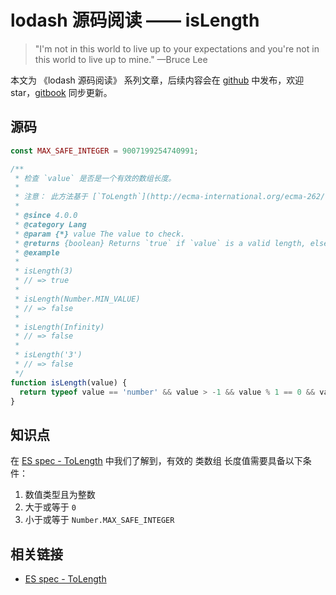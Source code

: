 # lodash 源码阅读 —— isLength

> "I'm not in this world to live up to your expectations and you're not in this world to live up to mine." —Bruce Lee

本文为 《lodash 源码阅读》 系列文章，后续内容会在 [github](https://github.com/gu-xionghong/lodash-analysis) 中发布，欢迎 star，[gitbook](https://gu-xionghong.gitbook.io/lodash-analysis/) 同步更新。

## 源码

```js
const MAX_SAFE_INTEGER = 9007199254740991;

/**
 * 检查 `value` 是否是一个有效的数组长度。
 *
 * 注意： 此方法基于 [`ToLength`](http://ecma-international.org/ecma-262/7.0/#sec-tolength).
 *
 * @since 4.0.0
 * @category Lang
 * @param {*} value The value to check.
 * @returns {boolean} Returns `true` if `value` is a valid length, else `false`.
 * @example
 *
 * isLength(3)
 * // => true
 *
 * isLength(Number.MIN_VALUE)
 * // => false
 *
 * isLength(Infinity)
 * // => false
 *
 * isLength('3')
 * // => false
 */
function isLength(value) {
  return typeof value == 'number' && value > -1 && value % 1 == 0 && value <= MAX_SAFE_INTEGER;
}
```

## 知识点

在 [ES spec - ToLength](http://ecma-international.org/ecma-262/9.0/#sec-tolength) 中我们了解到，有效的 类数组 长度值需要具备以下条件：

1. 数值类型且为整数
2. 大于或等于 `0`
3. 小于或等于 `Number.MAX_SAFE_INTEGER`

## 相关链接

- [ES spec - ToLength](http://ecma-international.org/ecma-262/9.0/#sec-tolength)
